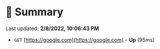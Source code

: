 # 📖 Summary
Last updated: **2/8/2022, 10:06:43 PM**

- `GET` [https://google.com](https://google.com) - **Up** (95ms)
